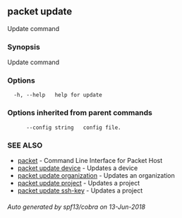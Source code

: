 ## packet update

Update command

### Synopsis

Update command

### Options

```
  -h, --help   help for update
```

### Options inherited from parent commands

```
      --config string   config file.
```

### SEE ALSO

* [packet](packet.md)	 - Command Line Interface for Packet Host
* [packet update device](packet_update_device.md)	 - Updates a device
* [packet update organization](packet_update_organization.md)	 - Updates an organization
* [packet update project](packet_update_project.md)	 - Updates a project
* [packet update ssh-key](packet_update_ssh-key.md)	 - Updates a project

###### Auto generated by spf13/cobra on 13-Jun-2018
